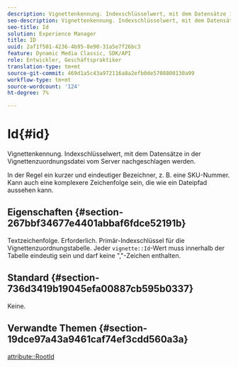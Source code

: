 ```yaml
---
description: Vignettenkennung. Indexschlüsselwert, mit dem Datensätze in der Vignettenzuordnungsdatei vom Server nachgeschlagen werden.
seo-description: Vignettenkennung. Indexschlüsselwert, mit dem Datensätze in der Vignettenzuordnungsdatei vom Server nachgeschlagen werden.
seo-title: Id
solution: Experience Manager
title: ID
uuid: 2af1f501-4236-4b95-8e90-31a5e7f26bc3
feature: Dynamic Media Classic, SDK/API
role: Entwickler, Geschäftspraktiker
translation-type: tm+mt
source-git-commit: 469d1a5c43a972116a8a2efb0de5708800130a99
workflow-type: tm+mt
source-wordcount: '124'
ht-degree: 7%

---
```



# Id{#id}

Vignettenkennung. Indexschlüsselwert, mit dem Datensätze in der Vignettenzuordnungsdatei vom Server nachgeschlagen werden.

In der Regel ein kurzer und eindeutiger Bezeichner, z. B. eine SKU-Nummer. Kann auch eine komplexere Zeichenfolge sein, die wie ein Dateipfad aussehen kann.

## Eigenschaften {#section-267bbf34677e4401abbaf6fdce52191b}

Textzeichenfolge. Erforderlich. Primär-Indexschlüssel für die Vignettenzuordnungstabelle. Jeder `vignette::Id`-Wert muss innerhalb der Tabelle eindeutig sein und darf keine &quot;,&quot;-Zeichen enthalten.

## Standard {#section-736d3419b19045efa00887cb595b0337}

Keine.

## Verwandte Themen {#section-19dce97a43a9461caf74ef3cdd560a3a}

[attribute::RootId](../../../../../ir-api/material-cat/image-rendering-api-ref/c-ir-material-catalog/c-ir-attributes-reference/r-ir-rootid.md#reference-54b42b7125824be593378c1accb70d5a)
